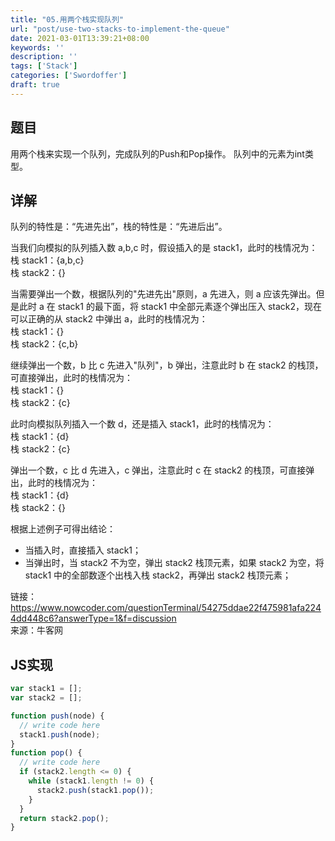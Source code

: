 ```yaml
---
title: "05.用两个栈实现队列"
url: "post/use-two-stacks-to-implement-the-queue"
date: 2021-03-01T13:39:21+08:00
keywords: ''
description: ''
tags: ['Stack']
categories: ['Swordoffer']
draft: true
---
```


## 题目

用两个栈来实现一个队列，完成队列的Push和Pop操作。 队列中的元素为int类型。

## 详解

队列的特性是：“先进先出”，栈的特性是：“先进后出”。

当我们向模拟的队列插入数 a,b,c 时，假设插入的是 stack1，此时的栈情况为：   
栈 stack1：{a,b,c}  
栈 stack2：{} 

当需要弹出一个数，根据队列的"先进先出"原则，a 先进入，则 a 应该先弹出。但是此时 a 在 stack1 的最下面，将 stack1 中全部元素逐个弹出压入 stack2，现在可以正确的从 stack2 中弹出 a，此时的栈情况为：  
栈 stack1：{}  
栈 stack2：{c,b}  

继续弹出一个数，b 比 c 先进入"队列"，b 弹出，注意此时 b 在 stack2 的栈顶，可直接弹出，此时的栈情况为：  
栈 stack1：{}  
栈 stack2：{c}  

此时向模拟队列插入一个数 d，还是插入 stack1，此时的栈情况为：  
栈 stack1：{d}   
栈 stack2：{c}   

弹出一个数，c 比 d 先进入，c 弹出，注意此时 c 在 stack2 的栈顶，可直接弹出，此时的栈情况为：  
栈 stack1：{d}  
栈 stack2：{}  

根据上述例子可得出结论：  
- 当插入时，直接插入 stack1；  
- 当弹出时，当 stack2 不为空，弹出 stack2 栈顶元素，如果 stack2 为空，将 stack1 中的全部数逐个出栈入栈 stack2，再弹出 stack2 栈顶元素； 

链接：https://www.nowcoder.com/questionTerminal/54275ddae22f475981afa2244dd448c6?answerType=1&f=discussion  
来源：牛客网

## JS实现

```JavaScript
var stack1 = [];
var stack2 = [];

function push(node) {
  // write code here
  stack1.push(node);
}
function pop() {
  // write code here
  if (stack2.length <= 0) {
    while (stack1.length != 0) {
      stack2.push(stack1.pop());
    }
  }
  return stack2.pop();
}
```